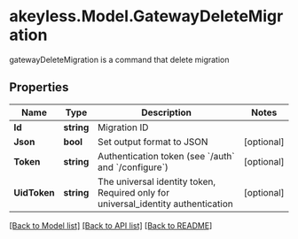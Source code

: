 # akeyless.Model.GatewayDeleteMigration
gatewayDeleteMigration is a command that delete migration

## Properties

Name | Type | Description | Notes
------------ | ------------- | ------------- | -------------
**Id** | **string** | Migration ID | 
**Json** | **bool** | Set output format to JSON | [optional] 
**Token** | **string** | Authentication token (see &#x60;/auth&#x60; and &#x60;/configure&#x60;) | [optional] 
**UidToken** | **string** | The universal identity token, Required only for universal_identity authentication | [optional] 

[[Back to Model list]](../README.md#documentation-for-models) [[Back to API list]](../README.md#documentation-for-api-endpoints) [[Back to README]](../README.md)

